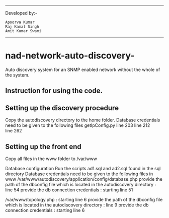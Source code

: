 -------------------------------
Developed by:- 

	Apoorva Kumar
	Raj Kamal Singh
	Amit Kumar Swami

-----------------------


nad-network-auto-discovery-
===========================

Auto discovery system for an SNMP enabled network without the whole of the system.


Instruction for using the code.
-------------------------------

Setting up the discovery procedure
----------------------------------
Copy the autodiscovery directory to the home folder.
Database credentials need to be given to the following files
getIpConfig.py
  line 203
	line 212	
	line 262


Setting up the front end
------------------------
Copy all files in the www folder to /var/www

Database configuration
Run the scripts ad1.sql and ad2.sql found in the sql directory
Database credentials need to be given to the following files in www
/var/www/autodiscovery/application/config/database.php
	provide the path of the dbconfig file which is located in the autodiscovery directory : line 54
	provide the db connection credentials : starting line 51
	
/var/www/topology.php : starting line 6
	provide the path of the dbconfig file which is located in the autodiscovery directory : line 9
	provide the db connection credentials : starting line 6


